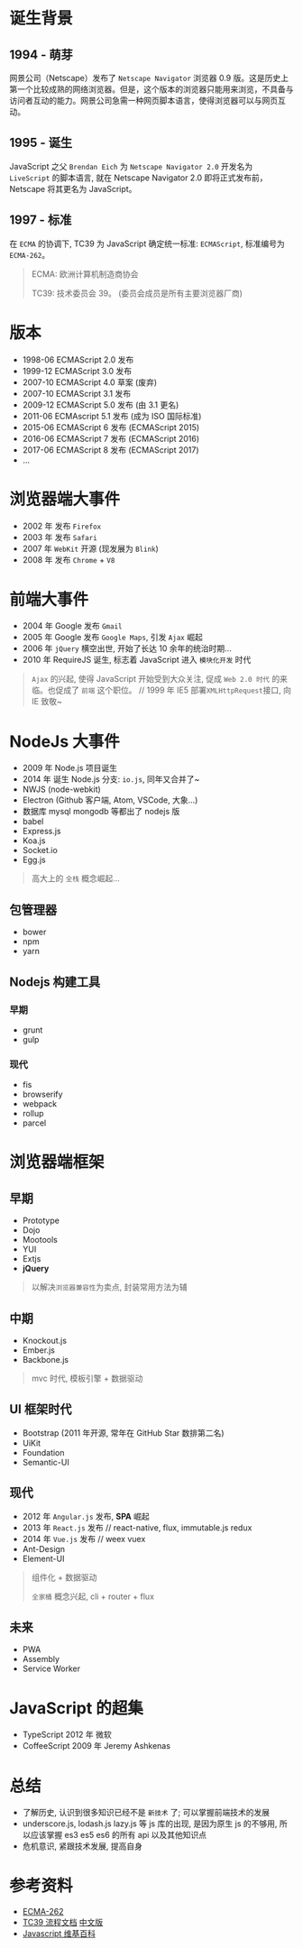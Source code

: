 # 诞生背景

## 1994 - 萌芽

网景公司（Netscape）发布了 `Netscape Navigator` 浏览器 0.9 版。这是历史上第一个比较成熟的网络浏览器。但是，这个版本的浏览器只能用来浏览，不具备与访问者互动的能力。网景公司急需一种网页脚本语言，使得浏览器可以与网页互动。

## 1995 - 诞生

JavaScript 之父 `Brendan Eich` 为 `Netscape Navigator 2.0` 开发名为 `LiveScript` 的脚本语言, 就在 Netscape Navigator 2.0 即将正式发布前，Netscape 将其更名为 JavaScript。

## 1997 - 标准

在 `ECMA` 的协调下, TC39 为 JavaScript 确定统一标准: `ECMAScript`, 标准编号为 `ECMA-262`。

> ECMA: 欧洲计算机制造商协会
>
> TC39: 技术委员会 39。 (委员会成员是所有主要浏览器厂商)

# 版本

-   1998-06 ECMAScript 2.0 发布
-   1999-12 ECMAScript 3.0 发布
-   2007-10 ECMAScript 4.0 草案 (废弃)
-   2007-10 ECMAScript 3.1 发布
-   2009-12 ECMAScript 5.0 发布 (由 3.1 更名)
-   2011-06 ECMAscript 5.1 发布 (成为 ISO 国际标准)
-   2015-06 ECMAScript 6 发布 (ECMAScript 2015)
-   2016-06 ECMAScript 7 发布 (ECMAScript 2016)
-   2017-06 ECMAScript 8 发布 (ECMAScript 2017)
-   ...

# 浏览器端大事件

-   2002 年 发布 `Firefox`
-   2003 年 发布 `Safari`
-   2007 年 `WebKit` 开源 (现发展为 `Blink`)
-   2008 年 发布 `Chrome` + `V8`

# 前端大事件

-   2004 年 Google 发布 `Gmail`
-   2005 年 Google 发布 `Google Maps`, 引发 `Ajax` 崛起
-   2006 年 `jQuery` 横空出世, 开始了长达 10 余年的统治时期...
-   2010 年 RequireJS 诞生, 标志着 JavaScript 进入 `模块化开发` 时代

> `Ajax` 的兴起, 使得 JavaScript 开始受到大众关注, 促成 `Web 2.0 时代` 的来临。也促成了 `前端` 这个职位。 // 1999 年 IE5 部署`XMLHttpRequest`接口, 向 IE 致敬~

# NodeJs 大事件

-   2009 年 Node.js 项目诞生
-   2014 年 诞生 Node.js 分支: `io.js`, 同年又合并了~
-   NWJS (node-webkit)
-   Electron (Github 客户端, Atom, VSCode, 大象...)
-   数据库 mysql mongodb 等都出了 nodejs 版
-   babel
-   Express.js
-   Koa.js
-   Socket.io
-   Egg.js

> 高大上的 `全栈` 概念崛起...

## 包管理器

-   bower
-   npm
-   yarn

## Nodejs 构建工具

### 早期

-   grunt
-   gulp

### 现代

-   fis
-   browserify
-   webpack
-   rollup
-   parcel

# 浏览器端框架

## 早期

-   Prototype
-   Dojo
-   Mootools
-   YUI
-   Extjs
-   **jQuery**

> 以解决`浏览器兼容性`为卖点, 封装常用方法为辅

## 中期

-   Knockout.js
-   Ember.js
-   Backbone.js

> mvc 时代, 模板引擎 + 数据驱动

## UI 框架时代

-   Bootstrap (2011 年开源, 常年在 GitHub Star 数排第二名)
-   UiKit
-   Foundation
-   Semantic-UI

## 现代

-   2012 年 `Angular.js` 发布, **SPA** 崛起
-   2013 年 `React.js` 发布 // react-native, flux, immutable.js redux
-   2014 年 `Vue.js` 发布 // weex vuex
-   Ant-Design
-   Element-UI

> 组件化 + 数据驱动
>
> `全家桶` 概念兴起, cli + router + flux

## 未来

-   PWA
-   Assembly
-   Service Worker

# JavaScript 的超集

-   TypeScript 2012 年 微软
-   CoffeeScript 2009 年 Jeremy Ashkenas

# 总结

-   了解历史, 认识到很多知识已经不是 `新技术` 了; 可以掌握前端技术的发展
-   underscore.js, lodash.js lazy.js 等 js 库的出现, 是因为原生 js 的不够用, 所以应该掌握 es3 es5 es6 的所有 api 以及其他知识点
-   危机意识, 紧跟技术发展, 提高自身

# 参考资料

-   [ECMA-262](http://www.ecma-international.org/default.htm)
-   [TC39 流程文档](https://tc39.github.io/process-document) [中文版](http://www.zcfy.cc/article/the-tc39-process-for-ecmascript-features-1515.html)
-   [Javascript 维基百科](https://zh.wikipedia.org/wiki/JavaScript)
